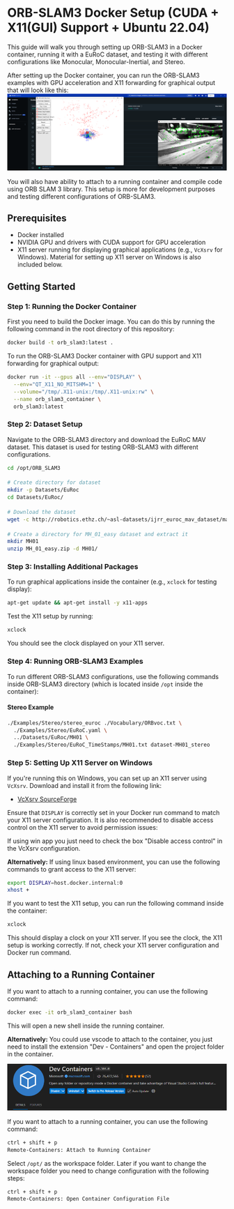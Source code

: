 # ORB-SLAM3 Docker Setup (CUDA + X11(GUI) Support + Ubuntu 22.04)

This guide will walk you through setting up ORB-SLAM3 in a Docker container, running it with a EuRoC dataset, and testing it with different configurations like Monocular, Monocular-Inertial, and Stereo.

After setting up the Docker container, you can run the ORB-SLAM3 examples with GPU acceleration and X11 forwarding for graphical output that will look like this:
![alt text](/resources/image.png)

You will also have ability to attach to a running container and compile code using ORB SLAM 3 library. This setup is more for development purposes and testing different configurations of ORB-SLAM3.

## Prerequisites

- Docker installed
- NVIDIA GPU and drivers with CUDA support for GPU acceleration
- X11 server running for displaying graphical applications (e.g., `VcXsrv` for Windows). Material for setting up X11 server on Windows is also included below.

## Getting Started

### Step 1: Running the Docker Container

First you need to build the Docker image. You can do this by running the following command in the root directory of this repository:

```bash
docker build -t orb_slam3:latest .
```

To run the ORB-SLAM3 Docker container with GPU support and X11 forwarding for graphical output:

```bash
docker run -it --gpus all --env="DISPLAY" \
  --env="QT_X11_NO_MITSHM=1" \
  --volume="/tmp/.X11-unix:/tmp/.X11-unix:rw" \
  --name orb_slam3_container \
  orb_slam3:latest
```

### Step 2: Dataset Setup

Navigate to the ORB-SLAM3 directory and download the EuRoC MAV dataset. This dataset is used for testing ORB-SLAM3 with different configurations.

```bash
cd /opt/ORB_SLAM3

# Create directory for dataset
mkdir -p Datasets/EuRoc
cd Datasets/EuRoc/

# Download the dataset
wget -c http://robotics.ethz.ch/~asl-datasets/ijrr_euroc_mav_dataset/machine_hall/MH_01_easy/MH_01_easy.zip

# Create a directory for MH_01_easy dataset and extract it
mkdir MH01
unzip MH_01_easy.zip -d MH01/
```

### Step 3: Installing Additional Packages

To run graphical applications inside the container (e.g., `xclock` for testing display):

```bash
apt-get update && apt-get install -y x11-apps
```

Test the X11 setup by running:

```bash
xclock
```

You should see the clock displayed on your X11 server.

### Step 4: Running ORB-SLAM3 Examples

To run different ORB-SLAM3 configurations, use the following commands inside ORB-SLAM3 directory (which is located inside `/opt` inside the container):

#### Stereo Example

```bash
./Examples/Stereo/stereo_euroc ./Vocabulary/ORBvoc.txt \
  ./Examples/Stereo/EuRoC.yaml \
  ../Datasets/EuRoc/MH01 \
  ./Examples/Stereo/EuRoC_TimeStamps/MH01.txt dataset-MH01_stereo
```

### Step 5: Setting Up X11 Server on Windows

If you're running this on Windows, you can set up an X11 server using `VcXsrv`. Download and install it from the following link:

- [VcXsrv SourceForge](https://sourceforge.net/projects/vcxsrv/)

Ensure that `DISPLAY` is correctly set in your Docker run command to match your X11 server configuration. It is also recommended to disable access control on the X11 server to avoid permission issues:

If using win app you just need to check the box "Disable access control" in the VcXsrv configuration.

**Alternatively:**
If using linux based environment, you can use the following commands to grant access to the X11 server:

```bash
export DISPLAY=host.docker.internal:0
xhost +
```

If you want to test the X11 setup, you can run the following command inside the container:

```bash
xclock
```

This should display a clock on your X11 server. If you see the clock, the X11 setup is working correctly. If not, check your X11 server configuration and Docker run command.

## Attaching to a Running Container

If you want to attach to a running container, you can use the following command:

```bash
docker exec -it orb_slam3_container bash
```

This will open a new shell inside the running container.

**Alternatively:**
You could use vscode to attach to the container, you just need to install the extension "Dev - Containers" and open the project folder in the container.

![alt text](resources/image-ext.png)

If you want to attach to a running container, you can use the following command:

```bash
ctrl + shift + p
Remote-Containers: Attach to Running Container
```

Select `/opt/` as the workspace folder. Later if you want to change the workspace folder you need to change configuration with the following steps:

```bash
ctrl + shift + p
Remote-Containers: Open Container Configuration File
```
